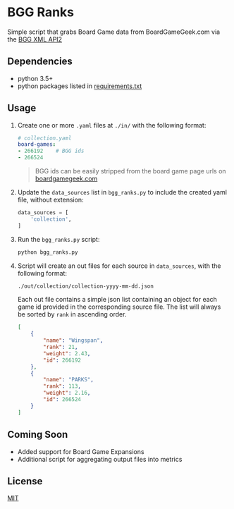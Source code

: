 # BGG Ranks

Simple script that grabs Board Game data from BoardGameGeek.com via the [BGG XML API2](https://boardgamegeek.com/wiki/page/BGG_XML_API2)

## Dependencies

- python 3.5+
- python packages listed in [requirements.txt](requirements.txt)

## Usage

1. Create one or more `.yaml` files at `./in/` with the following format:

    ```yaml
    # collection.yaml
    board-games:
    - 266192    # BGG ids
    - 266524
    ```

    > BGG ids can be easily stripped from the board game page urls on [boardgamegeek.com](https://boardgamegeek.com)

2. Update the `data_sources` list in `bgg_ranks.py` to include the created yaml file, without extension:

    ```py
    data_sources = [
        'collection',
    ]
    ```

3. Run the `bgg_ranks.py` script:

    ```zsh
    python bgg_ranks.py
    ```

4. Script will create an out files for each source in `data_sources`, with the following format:

    ```txt
    ./out/collection/collection-yyyy-mm-dd.json
    ```

    Each out file contains a simple json list containing an object for each game id provided in the corresponding source file. The list will always be sorted by `rank` in ascending order.

    ```json
    [
        {
            "name": "Wingspan",
            "rank": 21,
            "weight": 2.43,
            "id": 266192
        },
        {
            "name": "PARKS",
            "rank": 113,
            "weight": 2.16,
            "id": 266524
        }
    ]
    ```

## Coming Soon

- Added support for Board Game Expansions
- Additional script for aggregating output files into metrics

## License

[MIT](LICENSE)
